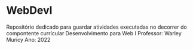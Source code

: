 # WebDevI
Repositório dedicado para guardar atividades executadas no decorrer do compontente currícular Desenvolvimento para Web I
Professor: Warley Muricy
Ano: 2022
